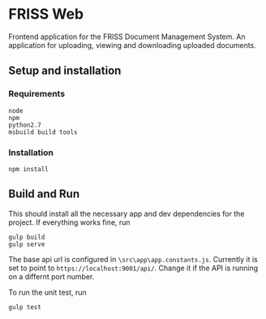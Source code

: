 # FRISS Web
Frontend application for the FRISS Document Management System. An application for uploading, viewing and downloading uploaded documents.

## Setup and installation
### Requirements
```
node
npm
python2.7
msbuild build tools
```
### Installation

```node
npm install
```

## Build and Run
This should install all the necessary app and dev dependencies for the project. If everything works fine, run
```gulp
gulp build
gulp serve
```
The base api url is configured in ```\src\app\app.constants.js```. Currently it is set to point to ```https://localhost:9001/api/```.
Change it if the API is running on a differnt port number.

To run the unit test, run
```gulp
gulp test
```
